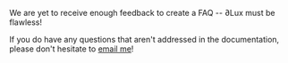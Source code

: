 We are yet to receive enough feedback to create a FAQ -- ∂Lux must be flawless!

If you do have any questions that aren't addressed in the documentation, please don't hesitate to [email me](louis.desdoigts@sydney.edu.au)!
